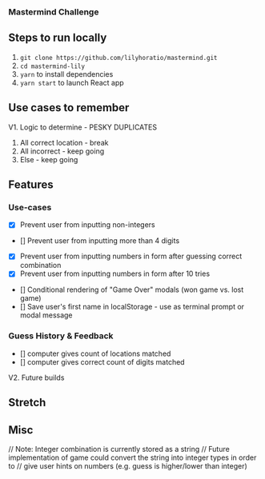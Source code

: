### Mastermind Challenge

## Steps to run locally

1. `git clone https://github.com/lilyhoratio/mastermind.git`
2. `cd mastermind-lily`
3. `yarn` to install dependencies
4. `yarn start` to launch React app

## Use cases to remember

V1. Logic to determine - PESKY DUPLICATES

1. All correct location - break
2. All incorrect - keep going
3. Else - keep going

## Features

### Use-cases

- [x] Prevent user from inputting non-integers
- [] Prevent user from inputting more than 4 digits
- [x] Prevent user from inputting numbers in form after guessing correct combination
- [x] Prevent user from inputting numbers in form after 10 tries
- [] Conditional rendering of "Game Over" modals (won game vs. lost game)
- [] Save user's first name in localStorage - use as terminal prompt or modal message

### Guess History & Feedback

- [] computer gives count of locations matched
- [] computer gives correct count of digits matched

V2. Future builds

## Stretch

## Misc

// Note: Integer combination is currently stored as a string
// Future implementation of game could convert the string into integer types in order to
// give user hints on numbers (e.g. guess is higher/lower than integer)
